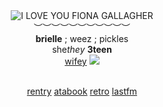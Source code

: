 <div align='center'> 
 <img src='https://i.pinimg.com/564x/5f/6e/0a/5f6e0a2b048b309b4d7c1bd01a3e617e.jpg' title='I LOVE YOU FIONA GALLAGHER'

   <br>︶︶︶︶︶︶︶︶︶︶︶<br>
<b>brielle</b> ; weez ; pickles<br>
   she<i>they</i>  <b>3teen </b>
  <br> <a href="https://github.com/MorgottsConsort">wifey</a> <img src='https://files.catbox.moe/9b3lac.gif'>

<br> <a href="https://rentry.co/metalocalypsedotcom">rentry</a>   <a href="https://metalocalypse.atabook.org/">atabook</a> <a href="https://retrospring.net/@weezerus">retro</a> <a href="https://www.last.fm/user/weezerus">lastfm</a>
